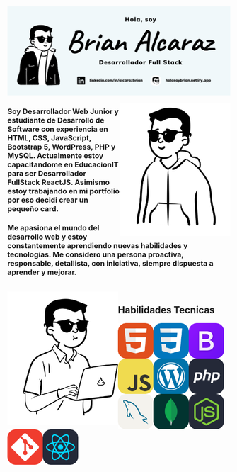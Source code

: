![Brian Alcaraz Banner Github](https://github.com/HolasoyBrianxd/HolasoyBrianxd/blob/main/img/banner-github.png)

<img align="right" alt="Brian Alcaraz Avatar" width="250" height="300" src="https://github.com/HolasoyBrianxd/HolasoyBrianxd/blob/main/img/brian3.png">

### Soy Desarrollador Web Junior y estudiante de Desarrollo de Software con experiencia en HTML, CSS, JavaScript, Bootstrap 5, WordPress, PHP y MySQL. Actualmente estoy capacitandome en EducacionIT para ser Desarrollador FullStack ReactJS. Asimismo estoy trabajando en mi portfolio por eso decidi crear un pequeño card.

### Me apasiona el mundo del desarrollo web y estoy constantemente aprendiendo nuevas habilidades y tecnologías. Me considero una persona proactiva, responsable, detallista, con iniciativa, siempre dispuesta a aprender y mejorar.

<br/>

<img align="left" alt="Brian Alcaraz Avatar" width="250" height="300" src="https://github.com/HolasoyBrianxd/HolasoyBrianxd/blob/main/img/brian5.png">

<h2 align="left"> Habilidades Tecnicas </h2>

<img align="left" alt="Logo HTML" width="80" src="https://github.com/HolasoyBrianxd/HolasoyBrianxd/blob/main/img/HTML.svg"> 
<img align="left" alt="Logo CSS" width="80" src="https://github.com/HolasoyBrianxd/HolasoyBrianxd/blob/main/img/CSS.svg"> 
<img align="left" alt="Logo Bootstrap" width="80" src="https://github.com/HolasoyBrianxd/HolasoyBrianxd/blob/main/img/Bootstrap.svg">
<img align="left" alt="Logo JavaScript" width="80" src="https://github.com/HolasoyBrianxd/HolasoyBrianxd/blob/main/img/JavaScript.svg">
<img align="left" alt="Logo WordPress" width="80" src="https://github.com/HolasoyBrianxd/HolasoyBrianxd/blob/main/img/Wordpress.svg">
<img align="left" alt="Logo PHP" width="80" src="https://github.com/HolasoyBrianxd/HolasoyBrianxd/blob/main/img/PHP-Dark.svg">
<img align="left" alt="Logo MySQL" width="80" src="https://github.com/HolasoyBrianxd/HolasoyBrianxd/blob/main/img/MySQL-Light.svg">
<img align="left" alt="Logo MongoDB" width="80" src="https://github.com/HolasoyBrianxd/HolasoyBrianxd/blob/main/img/MongoDB.svg">
<img align="left" alt="Logo NodeJS" width="80" src="https://github.com/HolasoyBrianxd/HolasoyBrianxd/blob/main/img/NodeJS-Dark.svg">
<img align="left" alt="Logo GIT" width="80" src="https://github.com/HolasoyBrianxd/HolasoyBrianxd/blob/main/img/Git.svg">
<img align="left" alt="Logo React" width="80" src="https://github.com/HolasoyBrianxd/HolasoyBrianxd/blob/main/img/React-Dark.svg">


